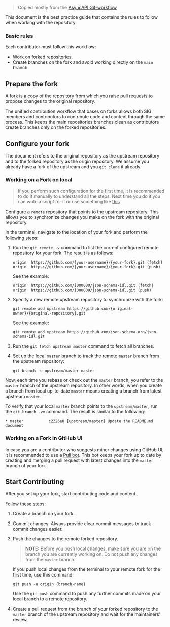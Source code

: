 > Copied mostly from the [AsyncAPI Git-workflow](https://github.com/asyncapi/.github/blob/master/git-workflow.md)

This document is the best practice guide that contains the rules to follow when working with the repository.

### Basic rules

Each contributor must follow this workflow:

* Work on forked repositories.
* Create branches on the fork and avoid working directly on the `main` branch.

## Prepare the fork

A fork is a copy of the repository from which you raise pull requests to propose changes to the original repository.

The unified contribution workflow that bases on forks allows both SIG members and contributors to contribute code and content through the same process. This keeps the main repositories branches clean as contributors create branches only on the forked repositories.

## Configure your fork

The document refers to the original repository as the upstream repository and to the forked repository as the origin repository. We assume you already have a fork of the upstream and you `git clone` it already.

### Working on a Fork on local

> If you perform such configuration for the first time, it is recommended to do it manually to understand all the steps. Next time you do it you can write a script for it or use something like [this](https://gist.github.com/derberg/87319e9c486e4a6c9bef5b629ab0d386)

Configure a `remote` repository that points to the upstream repository. This allows you to synchronize changes you make on the fork with the original repository.

In the terminal, navigate to the location of your fork and perform the following steps:

1.  Run the `git remote -v` command to list the current configured remote repository for your fork.
The result is as follows:
    ```
    origin  https://github.com/{your-username}/{your-fork}.git (fetch)
    origin  https://github.com/{your-username}/{your-fork}.git (push)
    ```
    See the example:
    ```
    origin	https://github.com/i000000/json-schema-idl.git (fetch)
    origin	https://github.com/i000000/json-schema-idl.git (push)
    ```

2. Specify a new remote upstream repository to synchronize with the fork:
    ```
    git remote add upstream https://github.com/{original-owner}/{original-repository}.git
    ```
    See the example:
    ```
    git remote add upstream https://github.com/json-schema-org/json-schema-idl.git
    ```
3. Run the `git fetch upstream master` command to fetch all branches.
4. Set up the local `master` branch to track the remote `master` branch from the upstream repository:
    ```
    git branch -u upstream/master master
    ```

Now, each time you rebase or check out the `master` branch, you refer to the `master` branch of the upstream repository. In other words, when you create a branch from local up-to-date `master` means creating a branch from latest upstream `master`.

To verify that your local `master` branch points to the `upstream/master`, run the `git branch -vv` command. The result is similar to the following:
```
* master           c2226e0 [upstream/master] Update the README.md document
```

### Working on a Fork in GitHub UI

In case you are a contributor who suggests minor changes using GitHub UI, it is recommended to use a [Pull bot](https://probot.github.io/apps/pull). This bot keeps your fork up to date by creating and merging a pull request with latest changes into the `master `branch of your fork.

## Start Contributing

After you set up your fork, start contributing code and content.

Follow these steps:

1. Create a branch on your fork.

2. Commit changes. Always provide clear commit messages to track commit changes easier.

3. Push the changes to the remote forked repository.

    >**NOTE:** Before you push local changes, make sure you are on the branch you are currently working on. Do not push any changes from the `master` branch.

    If you push local changes from the terminal to your remote fork for the first time, use this command:
    ```
    git push -u origin {branch-name}
    ```
    Use the `git push` command to push any further commits made on your local branch to a remote repository.  

4. Create a pull request from the branch of your forked repository to the `master` branch of the upstream repository and wait for the maintainers' review.
